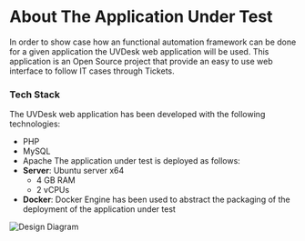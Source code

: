 # About The Application Under Test
In order to show case how an functional automation framework can be done for a given application the UVDesk web application will be used. This application is an Open Source project that provide an easy to use web interface to follow IT cases through Tickets. 

### Tech Stack
The UVDesk web application has been developed with the following technologies:
- PHP
- MySQL
- Apache
The application under test is deployed as follows:
- **Server**: Ubuntu server x64
	- 4 GB RAM
	- 2 vCPUs
- **Docker**: Docker Engine has been used to abstract the packaging of the deployment of the application under test

![Design Diagram](img/design-diagram.png "Design Diagram")

